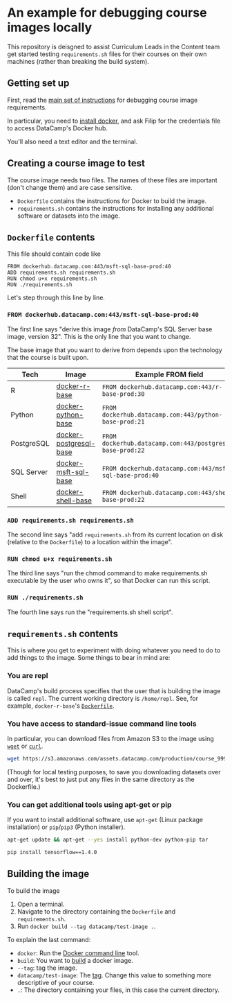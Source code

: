 # An example for debugging course images locally

This repository is deisgned to assist Curriculum Leads in the Content team get started testing `requirements.sh` files for their courses on their own machines (rather than breaking the build system).

## Getting set up

First, read the [main set of instructions](https://github.com/datacamp/image-management-backend/wiki/Setting-up-images) for debugging course image requirements.

In particular, you need to [install docker](https://docs.docker.com/docker-for-mac/install), and ask Filip for the credentials file to access DataCamp's Docker hub.

You'll also need a text editor and the terminal.

## Creating a course image to test

The course image needs two files. The names of these files are important (don't change them) and are case sensitive.

- `Dockerfile` contains the instructions for Docker to build the image.
- `requirements.sh` contains the instructions for installing any additional software or datasets into the image.

## `Dockerfile` contents

This file should contain code like

```docker
FROM dockerhub.datacamp.com:443/msft-sql-base-prod:40
ADD requirements.sh requirements.sh
RUN chmod u+x requirements.sh
RUN ./requirements.sh
```

Let's step through this line by line.

### `FROM dockerhub.datacamp.com:443/msft-sql-base-prod:40`

The first line says "derive this image *from* DataCamp's SQL Server base image, version 32". This is the only line that you want to change.

The base image that you want to derive from depends upon the technology that the course is built upon.

|Tech      |Image                                                                                |Example FROM field                                     |
|----------|-------------------------------------------------------------------------------------|-------------------------------------------------------|
|R         |[docker-r-base](https://github.com/datacamp/docker-r-base/releases)                  |`FROM dockerhub.datacamp.com:443/r-base-prod:30`         |
|Python    |[docker-python-base](https://github.com/datacamp/docker-python-base/releases)        |`FROM dockerhub.datacamp.com:443/python-base-prod:21`    |
|PostgreSQL|[docker-postgresql-base](https://github.com/datacamp/docker-postgresql-base/releases)|`FROM dockerhub.datacamp.com:443/postgresql-base-prod:22`|
|SQL Server|[docker-msft-sql-base](https://github.com/datacamp/docker-msft-sql-base/releases)    |`FROM dockerhub.datacamp.com:443/msft-sql-base-prod:40`  |
|Shell     |[docker-shell-base](https://github.com/datacamp/docker-shell-base/releases)          |`FROM dockerhub.datacamp.com:443/shell-base-prod:22`     |

### `ADD requirements.sh requirements.sh`

The second line says "add `requirements.sh` from its current location on disk (relative to the `Dockerfile`) to a location within the image".

### `RUN chmod u+x requirements.sh`

The third line says "run the chmod command to make requirements.sh executable by the user who owns it", so that Docker can run this script.

### `RUN ./requirements.sh`

The fourth line says run the "requirements.sh shell script".

## `requirements.sh` contents

This is where you get to experiment with doing whatever you need to do to add things to the image. Some things to bear in mind are:

### You are repl

DataCamp's build process specifies that the user that is building the image is called `repl`. The current working directory is `/home/repl`. See, for example, `docker-r-base`'s [`Dockerfile`](https://github.com/datacamp/docker-r-base/blob/master/Dockerfile#L38).

### You have access to standard-issue command line tools

In particular, you can download files from Amazon S3 to the image using [`wget`](https://www.gnu.org/software/wget/manual/wget.html) or [`curl`](https://curl.haxx.se/docs/manpage.html).

```sh
wget https://s3.amazonaws.com/assets.datacamp.com/production/course_9999/datasets/my_data.csv
```

(Though for local testing purposes, to save you downloading datasets over and over, it's best to just put any files in the same directory as the Dockerfile.)

### You can get additional tools using apt-get or pip

If you want to install additional software, use `apt-get` (Linux package installation) or `pip`/`pip3` (Python installer).

```sh
apt-get update && apt-get --yes install python-dev python-pip tar

pip install tensorflow==1.4.0
```

## Building the image

To build the image

1. Open a terminal.
1. Navigate to the directory containing the `Dockerfile` and `requirements.sh`.
1. Run `docker build --tag datacamp/test-image .`. 

To explain the last command:

- `docker`: Run the [Docker command line](https://docs.docker.com/engine/reference/commandline/cli) tool.
- `build`: You want to [build](https://docs.docker.com/engine/reference/commandline/build) a docker image.
- `--tag`: tag the image.
- `datacamp/test-image`: The [tag](https://docs.docker.com/engine/reference/commandline/tag/). Change this value to something more descriptive of your course.
- `.`: The directory containing your files, in this case the current directory.

